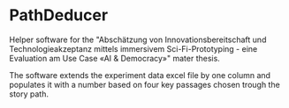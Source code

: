 # PathDeducer

Helper software for the "Abschätzung von Innovationsbereitschaft und Technologieakzeptanz mittels immersivem Sci-Fi-Prototyping - eine Evaluation am Use Case «AI & Democracy»" mater thesis.

The software extends the experiment data excel file by one column and populates it with a number based on four key passages chosen trough the story path.


